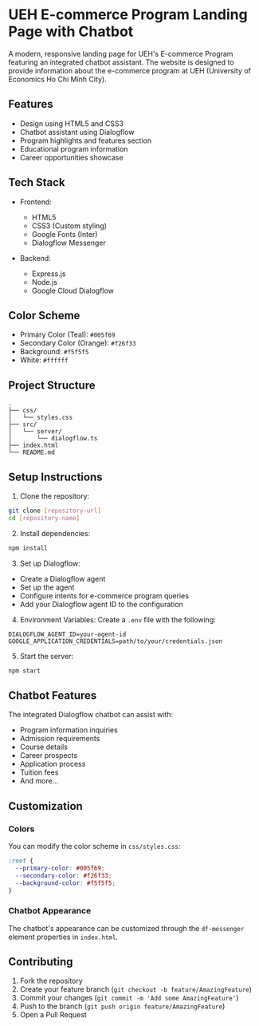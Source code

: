# UEH E-commerce Program Landing Page with Chatbot

A modern, responsive landing page for UEH's E-commerce Program featuring an integrated chatbot assistant. The website is designed to provide information about the e-commerce program at UEH (University of Economics Ho Chi Minh City).

## Features

-  Design using HTML5 and CSS3
-  Chatbot assistant using Dialogflow
-  Program highlights and features section
-  Educational program information
-  Career opportunities showcase

## Tech Stack

- Frontend:
  - HTML5
  - CSS3 (Custom styling)
  - Google Fonts (Inter)
  - Dialogflow Messenger

- Backend:
  - Express.js
  - Node.js
  - Google Cloud Dialogflow

## Color Scheme

- Primary Color (Teal): `#005f69`
- Secondary Color (Orange): `#f26f33`
- Background: `#f5f5f5`
- White: `#ffffff`

## Project Structure

```
.
├── css/
│   └── styles.css
├── src/
│   └── server/
│       └── dialogflow.ts
├── index.html
└── README.md
```

## Setup Instructions

1. Clone the repository:
```bash
git clone [repository-url]
cd [repository-name]
```

2. Install dependencies:
```bash
npm install
```

3. Set up Dialogflow:
- Create a Dialogflow agent
- Set up the agent 
- Configure intents for e-commerce program queries
- Add your Dialogflow agent ID to the configuration

4. Environment Variables:
Create a `.env` file with the following:
```
DIALOGFLOW_AGENT_ID=your-agent-id
GOOGLE_APPLICATION_CREDENTIALS=path/to/your/credentials.json
```

5. Start the server:
```bash
npm start
```

## Chatbot Features

The integrated Dialogflow chatbot can assist with:
- Program information inquiries
- Admission requirements
- Course details
- Career prospects
- Application process
- Tuition fees
- And more...

## Customization

### Colors
You can modify the color scheme in `css/styles.css`:
```css
:root {
  --primary-color: #005f69;
  --secondary-color: #f26f33;
  --background-color: #f5f5f5;
}
```

### Chatbot Appearance
The chatbot's appearance can be customized through the `df-messenger` element properties in `index.html`.

## Contributing

1. Fork the repository
2. Create your feature branch (`git checkout -b feature/AmazingFeature`)
3. Commit your changes (`git commit -m 'Add some AmazingFeature'`)
4. Push to the branch (`git push origin feature/AmazingFeature`)
5. Open a Pull Request

